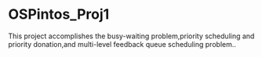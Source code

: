 # OSPintos_Proj1
This project accomplishes the busy-waiting problem,priority scheduling and priority donation,and multi-level feedback queue scheduling problem..
